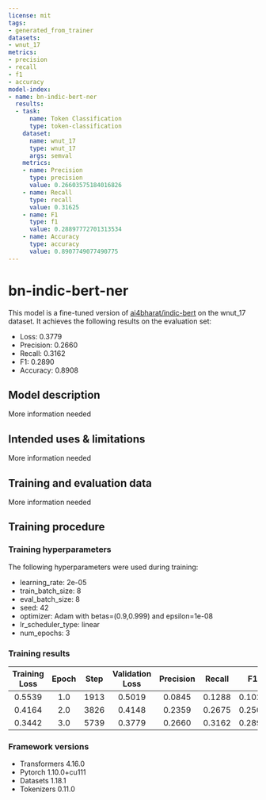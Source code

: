 ```yaml
---
license: mit
tags:
- generated_from_trainer
datasets:
- wnut_17
metrics:
- precision
- recall
- f1
- accuracy
model-index:
- name: bn-indic-bert-ner
  results:
  - task:
      name: Token Classification
      type: token-classification
    dataset:
      name: wnut_17
      type: wnut_17
      args: semval
    metrics:
    - name: Precision
      type: precision
      value: 0.26603575184016826
    - name: Recall
      type: recall
      value: 0.31625
    - name: F1
      type: f1
      value: 0.28897772701313534
    - name: Accuracy
      type: accuracy
      value: 0.8907749077490775
---
```


<!-- This model card has been generated automatically according to the information the Trainer had access to. You
should probably proofread and complete it, then remove this comment. -->

# bn-indic-bert-ner

This model is a fine-tuned version of [ai4bharat/indic-bert](https://huggingface.co/ai4bharat/indic-bert) on the wnut_17 dataset.
It achieves the following results on the evaluation set:
- Loss: 0.3779
- Precision: 0.2660
- Recall: 0.3162
- F1: 0.2890
- Accuracy: 0.8908

## Model description

More information needed

## Intended uses & limitations

More information needed

## Training and evaluation data

More information needed

## Training procedure

### Training hyperparameters

The following hyperparameters were used during training:
- learning_rate: 2e-05
- train_batch_size: 8
- eval_batch_size: 8
- seed: 42
- optimizer: Adam with betas=(0.9,0.999) and epsilon=1e-08
- lr_scheduler_type: linear
- num_epochs: 3

### Training results

| Training Loss | Epoch | Step | Validation Loss | Precision | Recall | F1     | Accuracy |
|:-------------:|:-----:|:----:|:---------------:|:---------:|:------:|:------:|:--------:|
| 0.5539        | 1.0   | 1913 | 0.5019          | 0.0845    | 0.1288 | 0.1020 | 0.8503   |
| 0.4164        | 2.0   | 3826 | 0.4148          | 0.2359    | 0.2675 | 0.2507 | 0.8770   |
| 0.3442        | 3.0   | 5739 | 0.3779          | 0.2660    | 0.3162 | 0.2890 | 0.8908   |


### Framework versions

- Transformers 4.16.0
- Pytorch 1.10.0+cu111
- Datasets 1.18.1
- Tokenizers 0.11.0
